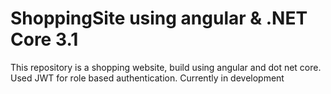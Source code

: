 # ShoppingSite using angular & .NET Core 3.1
This repository is a shopping website, build using angular and dot net core. Used JWT for role based authentication. Currently in development
